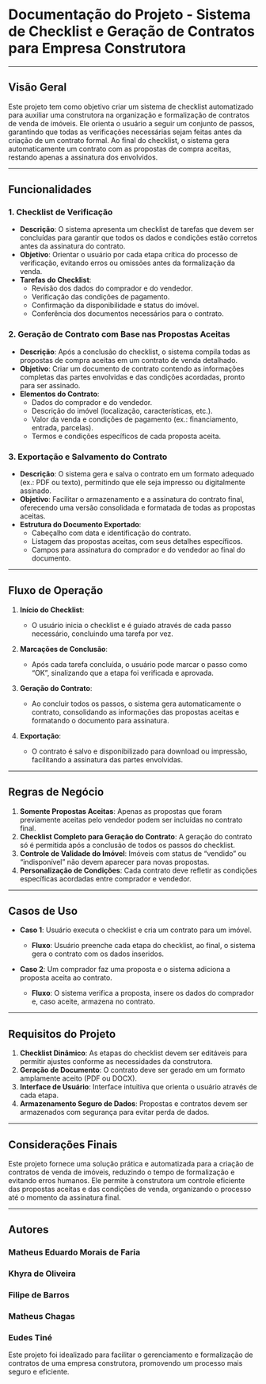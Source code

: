 # Documentação do Projeto - Sistema de Checklist e Geração de Contratos para Empresa Construtora

---

## Visão Geral

Este projeto tem como objetivo criar um sistema de checklist automatizado para auxiliar uma construtora na organização e formalização de contratos de venda de imóveis. Ele orienta o usuário a seguir um conjunto de passos, garantindo que todas as verificações necessárias sejam feitas antes da criação de um contrato formal. Ao final do checklist, o sistema gera automaticamente um contrato com as propostas de compra aceitas, restando apenas a assinatura dos envolvidos.

---

## Funcionalidades

### 1. **Checklist de Verificação**

- **Descrição**: O sistema apresenta um checklist de tarefas que devem ser concluídas para garantir que todos os dados e condições estão corretos antes da assinatura do contrato.
- **Objetivo**: Orientar o usuário por cada etapa crítica do processo de verificação, evitando erros ou omissões antes da formalização da venda.
- **Tarefas do Checklist**:
  - Revisão dos dados do comprador e do vendedor.
  - Verificação das condições de pagamento.
  - Confirmação da disponibilidade e status do imóvel.
  - Conferência dos documentos necessários para o contrato.

### 2. **Geração de Contrato com Base nas Propostas Aceitas**

- **Descrição**: Após a conclusão do checklist, o sistema compila todas as propostas de compra aceitas em um contrato de venda detalhado.
- **Objetivo**: Criar um documento de contrato contendo as informações completas das partes envolvidas e das condições acordadas, pronto para ser assinado.
- **Elementos do Contrato**:
  - Dados do comprador e do vendedor.
  - Descrição do imóvel (localização, características, etc.).
  - Valor da venda e condições de pagamento (ex.: financiamento, entrada, parcelas).
  - Termos e condições específicos de cada proposta aceita.

### 3. **Exportação e Salvamento do Contrato**

- **Descrição**: O sistema gera e salva o contrato em um formato adequado (ex.: PDF ou texto), permitindo que ele seja impresso ou digitalmente assinado.
- **Objetivo**: Facilitar o armazenamento e a assinatura do contrato final, oferecendo uma versão consolidada e formatada de todas as propostas aceitas.
- **Estrutura do Documento Exportado**:
  - Cabeçalho com data e identificação do contrato.
  - Listagem das propostas aceitas, com seus detalhes específicos.
  - Campos para assinatura do comprador e do vendedor ao final do documento.

---

## Fluxo de Operação

1. **Início do Checklist**:
   - O usuário inicia o checklist e é guiado através de cada passo necessário, concluindo uma tarefa por vez.

2. **Marcações de Conclusão**:
   - Após cada tarefa concluída, o usuário pode marcar o passo como “OK”, sinalizando que a etapa foi verificada e aprovada.

3. **Geração do Contrato**:
   - Ao concluir todos os passos, o sistema gera automaticamente o contrato, consolidando as informações das propostas aceitas e formatando o documento para assinatura.

4. **Exportação**:
   - O contrato é salvo e disponibilizado para download ou impressão, facilitando a assinatura das partes envolvidas.

---

## Regras de Negócio

1. **Somente Propostas Aceitas**: Apenas as propostas que foram previamente aceitas pelo vendedor podem ser incluídas no contrato final.
2. **Checklist Completo para Geração do Contrato**: A geração do contrato só é permitida após a conclusão de todos os passos do checklist.
3. **Controle de Validade do Imóvel**: Imóveis com status de “vendido” ou “indisponível” não devem aparecer para novas propostas.
4. **Personalização de Condições**: Cada contrato deve refletir as condições específicas acordadas entre comprador e vendedor.

---

## Casos de Uso

- **Caso 1**: Usuário executa o checklist e cria um contrato para um imóvel.
  - **Fluxo**: Usuário preenche cada etapa do checklist, ao final, o sistema gera o contrato com os dados inseridos.
  
- **Caso 2**: Um comprador faz uma proposta e o sistema adiciona a proposta aceita ao contrato.
  - **Fluxo**: O sistema verifica a proposta, insere os dados do comprador e, caso aceite, armazena no contrato.
  
---

## Requisitos do Projeto

1. **Checklist Dinâmico**: As etapas do checklist devem ser editáveis para permitir ajustes conforme as necessidades da construtora.
2. **Geração de Documento**: O contrato deve ser gerado em um formato amplamente aceito (PDF ou DOCX).
3. **Interface de Usuário**: Interface intuitiva que orienta o usuário através de cada etapa.
4. **Armazenamento Seguro de Dados**: Propostas e contratos devem ser armazenados com segurança para evitar perda de dados.

---

## Considerações Finais

Este projeto fornece uma solução prática e automatizada para a criação de contratos de venda de imóveis, reduzindo o tempo de formalização e evitando erros humanos. Ele permite à construtora um controle eficiente das propostas aceitas e das condições de venda, organizando o processo até o momento da assinatura final.

--- 

## Autores
### Matheus Eduardo Morais de Faria
### Khyra de Oliveira
### Filipe de Barros
### Matheus Chagas
### Eudes Tiné

Este projeto foi idealizado para facilitar o gerenciamento e formalização de contratos de uma empresa construtora, promovendo um processo mais seguro e eficiente.
